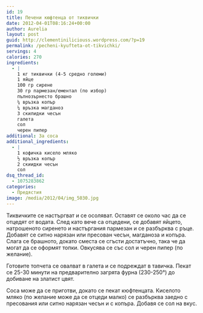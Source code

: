 ```yaml
---
id: 19
title: Печени кюфтенца от тиквички
date: 2012-04-01T08:16:24+00:00
author: Aurelia
layout: post
guid: http://clementiniliciouss.wordpress.com/?p=19
permalink: /pecheni-kyufteta-ot-tikvichki/
servings: 4
calories: 270
ingredients:
  - |
    1 кг тиквички (4-5 средно големи)
    1 яйце
    100 гр сирене
    30 гр пармезан/ементал (по избор)
    пълнозърнесто брашно
    ¼ връзка копър
    ¼ връзка магданоз
    3 скилидки чесън
    галета
    сол
    черен пипер
additional: За соса
additional_ingredients:
  - |
    1 кофичка кисело мляко
    ½ връзка копър
    2 скиидки чесън
    сол
dsq_thread_id:
  - 1075283862
categories:
  - Предястия
image: /media/2012/04/img_5030.jpg
---
```

Тиквичките се настъргват и се осоляват. Оставят се около час да се отцедят от водата. След като вече са отцедени, се добавят яйцето, натрошеното сиренето и настъргания пармезан и се разбърква с ръце. Добавят се ситно нарязан или пресован чесън, магданоза и копъра. Слага се брашното, докато сместа се сгъсти достатъчно, така че да могат да се оформят топки. Овкусява се със сол и черен пипер (по желание).

Готовите топчета се овалват в галета и се подреждат в тавичка. Пекат се 25-30 минути на предварително загрята фурна (230-250°) до добиване на златист цвят.

Соса може да се приготви, докато се пекат кюфтенцата. Киселото мляко (по желание може да се отцеди малко) се разбърква заедно с пресования или ситно нарязан чесън и с копъра. Добавя се сол на вкус.
